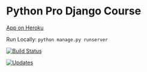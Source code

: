 # Python Pro Django Course

 [App on Heroku](https://pythonprodjango-sam.herokuapp.com/) 

Run Locally: `python manage.py runserver`

[![Build Status](https://app.travis-ci.com/sambiase/curso-django.svg?branch=main)](https://app.travis-ci.com/sambiase/curso-django)

[![Updates](https://pyup.io/repos/github/sambiase/curso-django/shield.svg)](https://pyup.io/repos/github/sambiase/curso-django/)